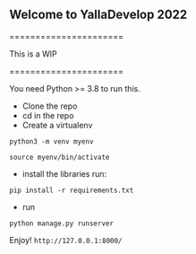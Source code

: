 ## Welcome to YallaDevelop 2022

======================

This is a WIP 

======================


You need Python >= 3.8 to run this.

* Clone the repo
* cd in the repo
* Create a virtualenv
```
python3 -m venv myenv

source myenv/bin/activate
```
* install the libraries run:
```
pip install -r requirements.txt
```
* run
```
python manage.py runserver
```
Enjoy! ```http://127.0.0.1:8000/```
